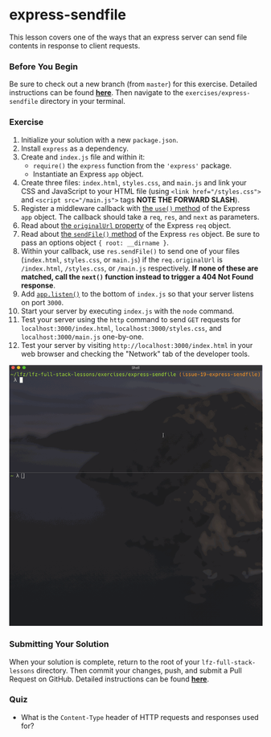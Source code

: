 # express-sendfile

This lesson covers one of the ways that an express server can send file contents in response to client requests.

### Before You Begin

Be sure to check out a new branch (from `master`) for this exercise. Detailed instructions can be found [**here**](../../guides/before-each-exercise.md). Then navigate to the `exercises/express-sendfile` directory in your terminal.

### Exercise

1. Initialize your solution with a new `package.json`.
1. Install `express` as a dependency.
1. Create and `index.js` file and within it:
    - `require()` the `express` function from the `'express'` package.
    - Instantiate an Express `app` object.
1. Create three files: `index.html`, `styles.css`, and `main.js` and link your CSS and JavaScript to your HTML file (using `<link href="/styles.css">` and `<script src="/main.js">` tags **NOTE THE FORWARD SLASH**).
1. Register a middleware callback with [the `use()` method](https://expressjs.com/en/4x/api.html#app.use) of the Express `app` object. The callback should take a `req`, `res`, and `next` as parameters.
1. Read about [the `originalUrl` property](https://expressjs.com/en/4x/api.html#req.originalUrl) of the Express `req` object.
1. Read about [the `sendFile()` method](https://expressjs.com/en/4x/api.html#res.sendFile) of the Express `res` object. Be sure to pass an options object `{ root: __dirname }`.
1. Within your callback, use `res.sendFile()` to send one of your files (`index.html`, `styles.css`, or `main.js`) if the `req.originalUrl` is `/index.html`, `/styles.css`, or `/main.js` respectively. **If none of these are matched, call the `next()` function instead to trigger a 404 Not Found response**.
1. Add [`app.listen()`](https://expressjs.com/en/4x/api.html#app.listen) to the bottom of `index.js` so that your server listens on port `3000`.
1. Start your server by executing `index.js` with the `node` command.
1. Test your server using the `http` command to send `GET` requests for `localhost:3000/index.html`, `localhost:3000/styles.css`, and `localhost:3000/main.js` one-by-one.
1. Test your server by visiting `http://localhost:3000/index.html` in your web browser and checking the "Network" tab of the developer tools.

<p align="middle">
  <img src="images/express-sendfile.gif">
</p>

### Submitting Your Solution

When your solution is complete, return to the root of your `lfz-full-stack-lessons` directory. Then commit your changes, push, and submit a Pull Request on GitHub. Detailed instructions can be found [**here**](../../guides/after-each-exercise.md).

### Quiz

- What is the `Content-Type` header of HTTP requests and responses used for?
